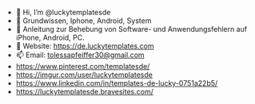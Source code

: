 - 👋 Hi, I’m @luckytemplatesde
- 👀 Grundwissen, Iphone, Android, System
- 🌱 Anleitung zur Behebung von Software- und Anwendungsfehlern auf iPhone, Android, PC.
- 💞️ Website: https://de.luckytemplates.com
- 📫 Email: tolessapfeiffer30@gmail.com
- https://www.pinterest.com/templatesde/
- https://imgur.com/user/luckytemplatesde
- https://www.linkedin.com/in/templates-de-lucky-0751a22b5/
- https://luckytemplatesde.bravesites.com/

<!---
luckytemplatesde/luckytemplatesde is a ✨ special ✨ repository because its `README.md` (this file) appears on your GitHub profile.
You can click the Preview link to take a look at your changes.
--->
